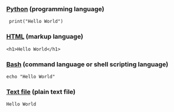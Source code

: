 ### [Python](https://en.wikipedia.org/wiki/Python_(programming_language)) (programming language)
```
 print("Hello World")
```
### [HTML](https://en.wikipedia.org/wiki/HTML) (markup language)
```
<h1>Hello World</h1>
```
### [Bash](https://en.wikipedia.org/wiki/Bash_(Unix_shell)) (command language or shell scripting language)
```
echo "Hello World"
```
### [Text file](https://en.wikipedia.org/wiki/Text_file) (plain text file)
```
Hello World
```
